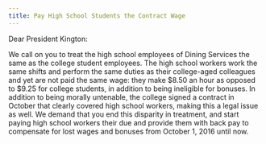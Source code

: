 ```yaml
---
title: Pay High School Students the Contract Wage
---
```


Dear President Kington:

We call on you to treat the high school employees of Dining Services the same
as the college student employees. The high school workers work the same shifts
and perform the same duties as their college-aged colleagues and yet are not
paid the same wage: they make $8.50 an hour as opposed to $9.25 for college
students, in addition to being ineligible for bonuses. In addition to being
morally untenable, the college signed a contract in October that clearly
covered high school workers, making this a legal issue as well. We demand that
you end this disparity in treatment, and start paying high school workers their
due and provide them with back pay to compensate for lost wages and bonuses
from October 1, 2016 until now.  

